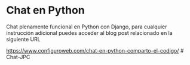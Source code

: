 # Chat en Python

Chat plenamente funcional en Python con Django, para cualquier instrucción adicional puedes acceder al blog post relacionado en la siguiente URL

https://www.configuroweb.com/chat-en-python-comparto-el-codigo/
#   C h a t - J P C  
 